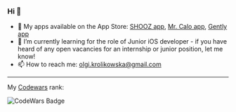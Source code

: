 ### Hi 👋
- 📱 My apps available on the App Store: [SHOOZ app](https://apps.apple.com/us/app/shooz-shoes-tracker-buddy/id6476882229), [Mr. Calo app](https://apps.apple.com/us/app/calorie-tracking-mr-calo-ai/id6738500764), [Gently app](https://apps.apple.com/us/app/manifest-affirmations-gently/id6505078220)
- 🌱 I’m currently learning for the role of Junior iOS developer - if you have heard of any open vacancies for an internship or junior position, let me know!
- 📫 How to reach me: olgi.krolikowska@gmail.com
_________________________________________________________________________________
My [Codewars](https://www.codewars.com/users/olgikrolik) rank:

![CodeWars Badge](https://www.codewars.com/users/olgikrolik/badges/large)

 
<!--
**olgikrolik/olgikrolik** is a ✨ _special_ ✨ repository because its `README.md` (this file) appears on your GitHub profile.

Here are some ideas to get you started:

- 🔭 I’m currently working on ...
- 🌱 I’m currently learning ...
- 👯 I’m looking to collaborate on ...
- 🤔 I’m looking for help with ...
- 💬 Ask me about ...
- 📫 How to reach me: ...
- 😄 Pronouns: ...
- ⚡ Fun fact: ...
-->

